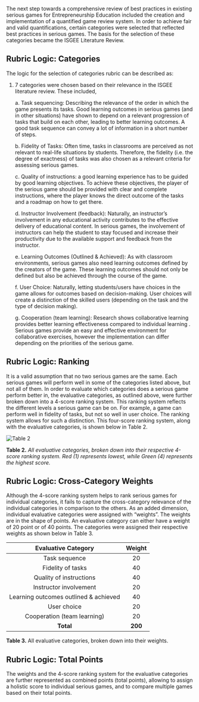 The next step towards a comprehensive review of best practices in existing serious games for Entrepreneurship Education included the creation and implementation of a quantified game review system.
In order to achieve fair and valid quantifications, certain categories were selected that reflected best practices in serious games. The basis for the selection of these categories became the ISGEE Literature Review. 

## Rubric Logic: Categories

The logic for the selection of categories rubric can be described as:

1)	7 categories were chosen based on their relevance in the ISGEE literature review. These included,

    a.	Task sequencing:  Describing the relevance of the order in which the game presents its tasks. Good learning outcomes in serious games (and in other situations) have shown   to depend on a relevant progression of tasks that build on each other, leading to better learning outcomes. A good task sequence can convey a lot of information in a short number of steps.
   
    b.	Fidelity of Tasks: Often time, tasks in classrooms are perceived as not relevant to real-life situations by students. Therefore, the fidelity (i.e. the degree of exactness) of tasks was also chosen as a relevant criteria for assessing serious games.
   
    c.	Quality of instructions: a good learning experience has to be guided by good learning objectives. To achieve these objectives, the player of the serious game should be provided with clear and complete instructions, where the player knows the direct outcome of the tasks and a roadmap on how to get there. 
    
    d.	Instructor Involvement (feedback): Naturally, an instructor’s involvement in any educational activity contributes to the effective delivery of educational content. In serious games, the involvement of instructors can help the student to stay focused and increase their productivity due to the available support and feedback from the instructor. 
    
    e.	Learning Outcomes (Outlined & Achieved): As with classroom environments, serious games also need learning outcomes defined by the creators of the game. These learning outcomes should not only be defined but also be achieved through the course of the game. 
    
    f.	User Choice: Naturally, letting students/users have choices in the game allows for outcomes based on decision-making. User choices will create a distinction of the skilled users (depending on the task and the type of decision making). 
    
    g.	Cooperation (team learning): Research shows collaborative learning provides better learning effectiveness compared to individual learning .  Serious games provide an easy and effective environment for collaborative exercises, however the implementation can differ depending on the priorities of the serious game. 


## Rubric Logic: Ranking

It is a valid assumption that no two serious games are the same. Each serious games will perform well in some of the categories listed above, but not all of them.  In order to evaluate which categories does a serious game perform better in, the evaluative categories, as outlined above, were further broken down into a 4-score ranking system. This ranking system reflects the different levels a serious game can be on. For example, a game can perform well in fidelity of tasks, but not so well in user choice. The ranking system allows for such a distinction.
This four-score ranking system, along with the evaluative categories, is shown below in Table 2.

 
![Table 2](https://github.com/thisistaimur/isgee/blob/master/assets%20/Picture1.png)

**Table 2.**  _All evaluative categories, broken down into their respective 4-score ranking system. Red (1) represents lowest, while Green (4) represents the highest score._


## Rubric Logic: Cross-Category Weights

Although the 4-score ranking system helps to rank serious games for individual categories, it fails to capture the cross-category relevance of the individual categories in comparison to the others. As an added dimension, individual evaluative categories were assigned with “weights”. The weights are in the shape of points. An evaluative category can either have a weight of 20 point or of 40 points. 
The categories were assigned their respective weights as shown below in Table 3. 


|           Evaluative Category          | Weight |
|:--------------------------------------:|:------:|
|              Task sequence             |   20   |
|            Fidelity of tasks           |   40   |
| Quality of instructions                | 40     |
|         Instructor involvement         |   20   |
| Learning outcomes outlined & achieved  | 40     |
| User choice                            | 20     |
| Cooperation (team learning)            | 20     |
| **Total**                                  | **200**    |

**Table 3.**  All evaluative categories, broken down into their weights.



## Rubric Logic: Total Points

The weights and the 4-score ranking system for the evaluative categories are further represented as combined points (total points), allowing to assign a holistic score to individual serious games, and to compare multiple games based on their total points. 





